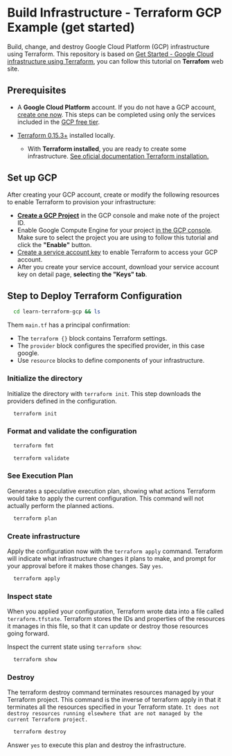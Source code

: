 
# Build Infrastructure - Terraform GCP Example (get started)
Build, change, and destroy Google Cloud Platform (GCP) infrastructure using Terraform. This repository is based on [Get Started - Google Cloud infrastructure using Terraform](https://developer.hashicorp.com/terraform/tutorials/gcp-get-started), you can follow this tutorial on **Terrafom** web site.
## Prerequisites
- A **Google Cloud Platform** account. If you do not have a GCP account, [create one now](https://console.cloud.google.com/freetrial/). This steps can be completed using only the services included in the [GCP free tier](https://cloud.google.com/free/).

- [Terraform 0.15.3+](https://developer.hashicorp.com/terraform/tutorials/aws-get-started/install-cli) installed locally. 
    - With **Terraform installed**, you are ready to create some infrastructure. [See oficial documentation Terraform installation.](https://developer.hashicorp.com/terraform/tutorials/gcp-get-started/install-cli)



## Set up GCP

After creating your GCP account, create or modify the following resources to enable Terraform to provision your infrastructure:
- [**Create a GCP Project**](https://console.cloud.google.com/projectcreate) in the GCP console and make note of the project ID.
- Enable Google Compute Engine for your project [in the GCP console](https://console.developers.google.com/apis/library/compute.googleapis.com). Make sure to select the project you are using to follow this tutorial and click the **"Enable"** button.
- [Create a service account key](https://console.cloud.google.com/apis/credentials/serviceaccountkey) to enable Terraform to access your GCP account.
- After you create your service account, download your service account key on detail page, **select**ing **the "Keys" tab**.
## Step to Deploy Terraform Configuration

```bash
  cd learn-terraform-gcp && ls
```

Them ``main.tf`` has a principal confirmation:
- The ``terraform {}`` block contains Terraform settings. 
- The ``provider`` block configures the specified provider, in this case google.
- Use ``resource`` blocks to define components of your infrastructure.

### Initialize the directory
Initialize the directory with ``terraform init``. This step downloads the providers defined in the configuration.
```bash
  terraform init
```

### Format and validate the configuration
```bash
  terraform fmt
```
```bash
  terraform validate
```

### See Execution Plan
Generates a speculative execution plan, showing what actions Terraform would take to apply the current configuration. This command will not actually perform the planned actions.

```bash
  terraform plan
```

### Create infrastructure
Apply the configuration now with the ``terraform apply`` command. Terraform will indicate what infrastructure changes it plans to make, and prompt for your approval before it makes those changes. Say ``yes``.

```bash
  terraform apply
```

### Inspect state
When you applied your configuration, Terraform wrote data into a file called ``terraform.tfstate``. Terraform stores the IDs and properties of the resources it manages in this file, so that it can update or destroy those resources going forward.

Inspect the current state using ``terraform show``:
```bash
  terraform show
```

### Destroy
The terraform destroy command terminates resources managed by your Terraform project. This command is the inverse of terraform apply in that it terminates all the resources specified in your Terraform state. `It does not destroy resources running elsewhere that are not managed by the current Terraform project.`
```bash
  terraform destroy
```
Answer ``yes`` to execute this plan and destroy the infrastructure.